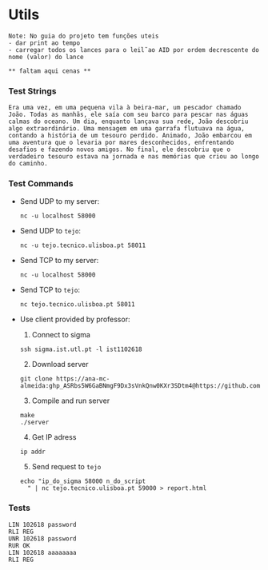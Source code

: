 # Utils

```
Note: No guia do projeto tem funções uteis
- dar print ao tempo
- carregar todos os lances para o leil˜ao AID por ordem decrescente do nome (valor) do lance

** faltam aqui cenas **
```

### Test Strings

```
Era uma vez, em uma pequena vila à beira-mar, um pescador chamado João. Todas as manhãs, ele saía com seu barco para pescar nas águas calmas do oceano. Um dia, enquanto lançava sua rede, João descobriu algo extraordinário. Uma mensagem em uma garrafa flutuava na água, contando a história de um tesouro perdido. Animado, João embarcou em uma aventura que o levaria por mares desconhecidos, enfrentando desafios e fazendo novos amigos. No final, ele descobriu que o verdadeiro tesouro estava na jornada e nas memórias que criou ao longo do caminho.
```

### Test Commands

- Send UDP to my server:

  ```
  nc -u localhost 58000
  ```

- Send UDP to `tejo`:

  ```
  nc -u tejo.tecnico.ulisboa.pt 58011
  ```

- Send TCP to my server:

  ```
  nc -u localhost 58000
  ```

- Send TCP to `tejo`:

  ```
  nc tejo.tecnico.ulisboa.pt 58011
  ```

- Use client provided by professor:

  1. Connect to sigma

  ```
  ssh sigma.ist.utl.pt -l ist1102618
  ```

  2. Download server

  ```
  git clone https://ana-mc-almeida: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@https://github.com/alice21mota/RC.git
  ```

  3. Compile and run server

  ```
  make
  ./server
  ```

  4. Get IP adress

  ```
  ip addr
  ```

  5. Send request to `tejo`

  ```
  echo "ip_do_sigma 58000 n_do_script
    " | nc tejo.tecnico.ulisboa.pt 59000 > report.html
  ```

### Tests

```
LIN 102618 password
RLI REG
UNR 102618 password
RUR OK
LIN 102618 aaaaaaaa
RLI REG
```
